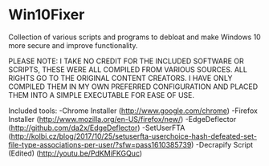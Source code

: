 # Win10Fixer
Collection of various scripts and programs to debloat and make Windows 10 more secure and improve functionality.


PLEASE NOTE:
I TAKE NO CREDIT FOR THE INCLUDED SOFTWARE OR SCRIPTS, THESE WERE ALL COMPILED FROM VARIOUS SOURCES. ALL RIGHTS GO TO THE ORIGINAL CONTENT CREATORS.
I HAVE ONLY COMPILED THEM IN MY OWN PREFERRED CONFIGURATION AND PLACED THEM INTO A SIMPLE EXECUTABLE FOR EASE OF USE.


Included tools:
-Chrome Installer (http://www.google.com/chrome)
-Firefox Installer (http://www.mozilla.org/en-US/firefox/new/)
-EdgeDeflector (http://github.com/da2x/EdgeDeflector)
-SetUserFTA (http://kolbi.cz/blog/2017/10/25/setuserfta-userchoice-hash-defeated-set-file-type-associations-per-user/?sfw=pass1610385739)
-Decrapify Script (Edited) (http://youtu.be/PdKMiFKGQuc)
